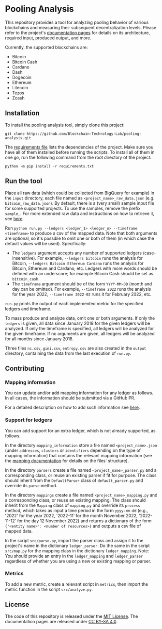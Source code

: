 # Pooling Analysis

This repository provides a tool for analyzing pooling behavior of various blockchains and measuring their subsequent
decentralization levels. Please refer to the project's
[documentation pages](https://blockchain-technology-lab.github.io/pooling-analysis/) for details on its architecture,
required input, produced output, and more.

Currently, the supported blockchains are:
- Bitcoin
- Bitcoin Cash
- Cardano
- Dash
- Dogecoin
- Ethereum
- Litecoin
- Tezos
- Zcash

## Installation 

To install the pooling analysis tool, simply clone this project:

    git clone https://github.com/Blockchain-Technology-Lab/pooling-analysis.git

The [requirements file](requirements.txt) lists the dependencies of the project.
Make sure you have all of them installed before running the scripts. To install
all of them in one go, run the following command from the root directory of the
project:

    python -m pip install -r requirements.txt

## Run the tool

Place all raw data (which could be collected from BigQuery for example) in the `input` directory, each file named as
`<project_name>_raw_data.json` (e.g. `bitcoin_raw_data.json`). By default, there
is a (very small) sample input file for some supported projects. To use the
samples, remove the prefix `sample_`. For more extended raw data and instructions on how to retrieve it, see
[here](https://blockchain-technology-lab.github.io/pooling-analysis/data/).

Run `python run.py --ledgers <ledger_1> <ledger_n> --timeframe <timeframe>` to produce a csv of the mapped data.
Note that both arguments are optional, so it's possible to omit one or both of them (in which case the default values
will be used). Specifically:

- The `ledgers` argument accepts any number of supported ledgers (case-insensitive). 
For example, `--ledgers bitcoin` runs the analysis for Bitcoin, `--ledgers Bitcoin Ethereum Cardano` runs the analysis 
for Bitcoin, Ethereum and Cardano, etc. Ledgers with  more words should be defined with an underscore; for example 
Bitcoin Cash should be set as `bitcoin_cash`.
- The `timeframe` argument should be of the form `YYYY-MM-DD` (month and day can be omitted). 
For example,  `--timeframe 2022` runs the analysis for the year 2022, `--timeframe 2022-02` runs it for February 2022, 
etc.

`run.py` prints the output of each implemented metric for the specified ledgers and timeframe.

To mass produce and analyze data, omit one or both arguments. If only the
`ledgers` is given, all data since January 2018 for the given ledgers will be
analyzed. If only the timeframe is specified, all ledgers will be analyzed for
the given timeframe. If no arguments are given, all ledgers will be analyzed for
all months since January 2018.

Three files `nc.csv`, `gini.csv`, `entropy.csv` are also created in the `output` directory, containing the data from the 
last execution of `run.py`.

## Contributing

### Mapping information

You can update and/or add mapping information for any ledger as follows. In
all cases, the information should be submitted via a GitHub PR.

For a detailed description on how to add such information see
[here](https://github.com/Blockchain-Technology-Lab/pooling-analysis/tree/main/mapping_information/README.md).

### Support for ledgers

You can add support for an extra ledger, which is not already supported, as
follows.

In the directory `mapping_information` store a file named `<project_name>.json` (under `addresses`, `clusters` or 
`identifiers` depending on the type of mapping information) that contains the relevant mapping information (see 
the [mapping documentation](https://blockchain-technology-lab.github.io/pooling-analysis/mappings/)
for details on the files' structure).

In the directory `parsers` create a file named `<project_name>_parser.py` and a corresponding class, or reuse an
existing parser if fit for purpose. The class should inherit from the `DefaultParser` class of `default_parser.py`
and override its `parse` method.

In the directory `mappings` create a file named `<project_name>_mapping.py` and a corresponding class, or reuse an
existing mapping. The class should inherit from the `Mapping` class of `mapping.py` and override its `process` method,
which takes as input a time period in the form `yyyy-mm-dd` (e.g., '2022' for the year 2022, '2022-11' for the month
November 2022, '2022-11-12' for the day 12 November 2022) and returns a dictionary of the form
`{'<entity name>': <number of resources>}` and outputs a csv file of mapped data.

In the script `src/parse.py`, import the parser class and assign it to the project's name in the
dictionary `ledger_parser`. Do the same in the script `src/map.py` for the
mapping class in the dictionary `ledger_mapping`.
Note: You should provide an entry in the `ledger_mapping` and `ledger_parser` regardless of whether you are using a new or existing mapping or parser.

### Metrics
To add a new metric, create a relevant script in `metrics`, then import the metric function in the script `src/analyze.py`.

## License

The code of this repository is released under the [MIT License](https://github.com/Blockchain-Technology-Lab/pooling-analysis/blob/main/LICENSE).
The documentation pages are released under [CC BY-SA 4.0](https://creativecommons.org/licenses/by-sa/4.0/).
